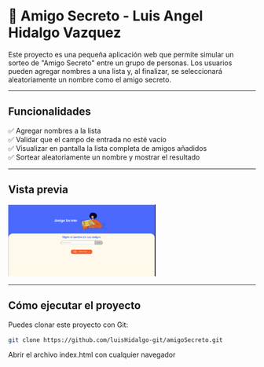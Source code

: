 # 🎁 Amigo Secreto - Luis Angel Hidalgo Vazquez

Este proyecto es una pequeña aplicación web que permite simular un sorteo de "Amigo Secreto" entre un grupo de personas. Los usuarios pueden agregar nombres a una lista y, al finalizar, se seleccionará aleatoriamente un nombre como el amigo secreto.

---

## Funcionalidades

✅ Agregar nombres a la lista  
✅ Validar que el campo de entrada no esté vacío  
✅ Visualizar en pantalla la lista completa de amigos añadidos  
✅ Sortear aleatoriamente un nombre y mostrar el resultado  

---

## Vista previa

<img src="assets/amigoSecreto.png" alt="Vista previa de la app" width="300">

---

## Cómo ejecutar el proyecto

Puedes clonar este proyecto con Git:

```bash
git clone https://github.com/luisHidalgo-git/amigoSecreto.git
```

Abrir el archivo index.html con cualquier navegador